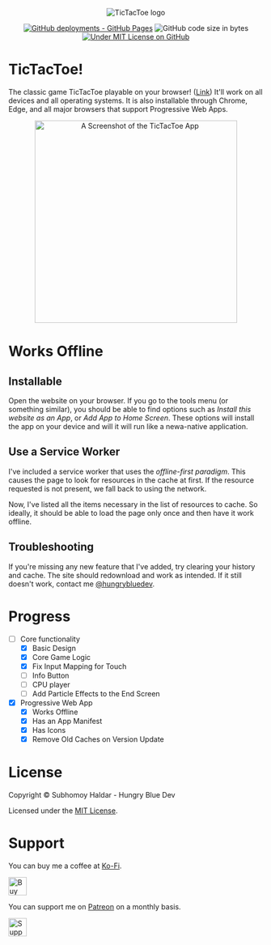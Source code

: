 <div align="center">
  <p>
    <img src="https://i.imgur.com/hkiL0Cf.png" alt="TicTacToe logo" />
  </p>
</div>

<div align="center">
  <p>
    <a href="https://hungrybluedev.github.io/hbd-tictactoe/"><img src="https://img.shields.io/github/deployments/hungrybluedev/hbd-tictactoe/github-pages?label=GitHub%20Pages" alt="GitHub deployments - GitHub Pages" /></a>
    <img src="https://img.shields.io/github/languages/code-size/hungrybluedev/hbd-tictactoe" alt="GitHub code size in bytes" />
    <a href="LICENSE"><img src="https://img.shields.io/github/license/hungrybluedev/hbd-tictactoe" alt="Under MIT License on GitHub" /></a>
  </p>
  </div>

# TicTacToe!

The classic game TicTacToe playable on your browser! ([Link](https://hungrybluedev.github.io/hbd-tictactoe/))
It'll work on all devices and all operating systems. It is also installable through Chrome, Edge, and all major browsers that support Progressive Web Apps.

<div align="center">
<p>
<a href="https://hungrybluedev.github.io/hbd-tictactoe/">
<img width="400px" src="https://i.imgur.com/dLJVHOJ.png" alt="A Screenshot of the TicTacToe App" />
</a>
</p>
</div>

# Works Offline

## Installable

Open the website on your browser. If you go to the tools menu (or something similar), you should be able to find options such as _Install this website as an App_, or _Add App to Home Screen_. These options will install the app on your device and will it will run like a newa-native application.

## Use a Service Worker

I've included a service worker that uses the _offline-first paradigm_.
This causes the page to look for resources in the cache at first.
If the resource requested is not present, we fall back to using the network.

Now, I've listed all the items necessary in the list of resources to cache.
So ideally, it should be able to load the page only once and then have it work offline.

## Troubleshooting

If you're missing any new feature that I've added, try clearing your history and cache.
The site should redownload and work as intended.
If it still doesn't work, contact me [@hungrybluedev](https://twitter.com/hungrybluedev/).

# Progress

- [ ] Core functionality
  - [x] Basic Design
  - [x] Core Game Logic
  - [x] Fix Input Mapping for Touch
  - [ ] Info Button
  - [ ] CPU player
  - [ ] Add Particle Effects to the End Screen
- [x] Progressive Web App
  - [x] Works Offline
  - [x] Has an App Manifest
  - [x] Has Icons
  - [x] Remove Old Caches on Version Update
  
# License

Copyright &copy; Subhomoy Haldar - Hungry Blue Dev

Licensed under the [MIT License](LICENSE).

# Support

You can buy me a coffee at [Ko-Fi](https://ko-fi.com/hungrybluedev).

<a href='https://ko-fi.com/hungrybluedev' target='_blank'>
  <img height='36' style='border:0px;height:36px;' src='https://az743702.vo.msecnd.net/cdn/kofi3.png?v=2' border='0' alt='Buy Me a Coffee at ko-fi.com' />
</a>

You can support me on [Patreon](https://www.patreon.com/bePatron?u=24185563) on a monthly basis.

<a href="https://patreon.com/hungrybluedev">
  <img height="36" style='border:0px;height:36px;' src="https://c5.patreon.com/external/logo/become_a_patron_button@2x.png" border='0' alt='Support me on Patreon!' /?
</a>
